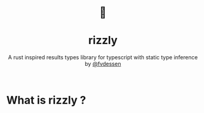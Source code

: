 <div align="center">
    <h1 align="center">🐻</p>
    <h1 align="center">rizzly</h1>
    <p align="center">
        A rust inspired results types library for typescript with
        static type inference
        <br/>
        by <a href="https://x.com/fvdessen">@fvdessen</a>
    </p>
</div>
<br/>

What is rizzly ?
================
